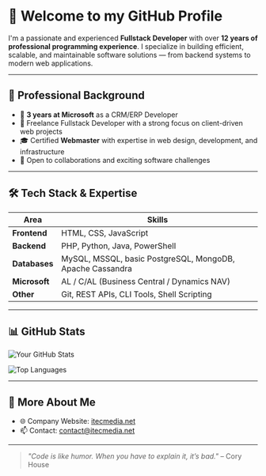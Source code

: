 # 👋 Welcome to my GitHub Profile

I'm a passionate and experienced **Fullstack Developer** with over **12 years of professional programming experience**. I specialize in building efficient, scalable, and maintainable software solutions — from backend systems to modern web applications.

---

## 💼 Professional Background

- 🏢 **3 years at Microsoft** as a CRM/ERP Developer  
- 🔧 Freelance Fullstack Developer with a strong focus on client-driven web projects  
- 🎓 Certified **Webmaster** with expertise in web design, development, and infrastructure  
- 🤝 Open to collaborations and exciting software challenges  

---

## 🛠️ Tech Stack & Expertise

| Area           | Skills                                                                 |
|----------------|------------------------------------------------------------------------|
| **Frontend**   | HTML, CSS, JavaScript                                                  |
| **Backend**    | PHP, Python, Java, PowerShell                                          |
| **Databases**  | MySQL, MSSQL, basic PostgreSQL, MongoDB, Apache Cassandra              |
| **Microsoft**  | AL / C/AL (Business Central / Dynamics NAV)                            |
| **Other**      | Git, REST APIs, CLI Tools, Shell Scripting                             |

---

## 📊 GitHub Stats

![Your GitHub Stats](https://github-readme-stats.vercel.app/api?username=justv1zion&show_icons=true&theme=default)

![Top Languages](https://github-readme-stats.vercel.app/api/top-langs/?username=justv1zion&layout=compact&theme=default)

---

## 🔗 More About Me

- 🌐 Company Website: [itecmedia.net](https://itecmedia.net)
- 📫 Contact: contact@itecmedia.net

---

> _"Code is like humor. When you have to explain it, it’s bad."_ – Cory House
